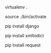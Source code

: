 virtualenv .

source ./bin/activate

pip install django

pip install xmltodict

pip install request
